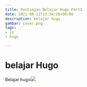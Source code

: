 ```yaml
---
title: Postingan Belajar Hugo Part2
date: 2021-08-11T13:34:16+00:00
description: belajar hugo
gambar: cover.png
tags:
- js
- hugo

---
```

# belajar Hugo

Belajar hugo![](/uploads/poster.jpg)